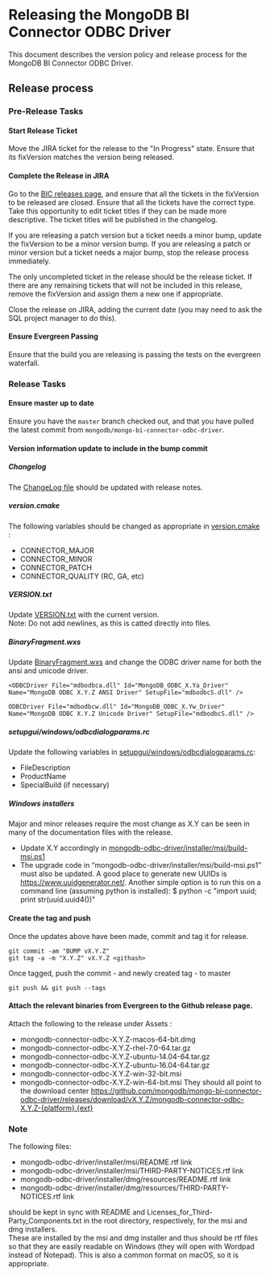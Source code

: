# Releasing the MongoDB BI Connector ODBC Driver

This document describes the version policy and release process for the MongoDB BI Connector ODBC Driver.

## Release process

### Pre-Release Tasks

#### Start Release Ticket
Move the JIRA ticket for the release to the "In Progress" state.
Ensure that its fixVersion matches the version being released.

#### Complete the Release in JIRA
Go to the [BIC releases page](https://jira.mongodb.org/projects/BI?selectedItem=com.atlassian.jira.jira-projects-plugin%3Arelease-page&status=unreleased), and ensure that all the tickets in the fixVersion to be released are closed.
Ensure that all the tickets have the correct type. Take this opportunity to edit ticket titles if they can be made more descriptive.
The ticket titles will be published in the changelog.

If you are releasing a patch version but a ticket needs a minor bump, update the fixVersion to be a minor version bump.
If you are releasing a patch or minor version but a ticket needs a major bump, stop the release process immediately.

The only uncompleted ticket in the release should be the release ticket.
If there are any remaining tickets that will not be included in this release, remove the fixVersion and assign them a new one if appropriate.

Close the release on JIRA, adding the current date (you may need to ask the SQL project manager to do this).

#### Ensure Evergreen Passing
Ensure that the build you are releasing is passing the tests on the evergreen waterfall.

### Release Tasks

#### Ensure master up to date
Ensure you have the `master` branch checked out, and that you have pulled the latest commit from `mongodb/mongo-bi-connector-odbc-driver`.

#### Version information update to include in the bump commit 

##### Changelog

The [ChangeLog file](https://github.com/mongodb/mongo-odbc-driver/blob/master/ChangeLog) should be updated with release notes.

##### version.cmake
The following variables should be changed as appropriate in [version.cmake](https://github.com/mongodb/mongo-odbc-driver/blob/master/version.cmake)  :
- CONNECTOR_MAJOR
- CONNECTOR_MINOR
- CONNECTOR_PATCH
- CONNECTOR_QUALITY (RC, GA, etc)

##### VERSION.txt
Update [VERSION.txt](https://github.com/mongodb/mongo-odbc-driver/blob/master/mongodb-odbc-driver/bin/VERSION.txt) with the current version.  
Note: Do not add newlines, as this is catted directly into files.

##### BinaryFragment.wxs
Update [BinaryFragment.wxs](https://github.com/mongodb/mongo-odbc-driver/blob/master/mongodb-odbc-driver/installer/msi/BinaryFragment.wxs) and change the ODBC driver name for both the ansi and unicode driver.
```
<ODBCDriver File="mdbodbca.dll" Id="MongoDB_ODBC_X.Ya_Driver" Name="MongoDB ODBC X.Y.Z ANSI Driver" SetupFile="mdbodbcS.dll" />
```
```
ODBCDriver File="mdbodbcw.dll" Id="MongoDB_ODBC_X.Yw_Driver" Name="MongoDB ODBC X.Y.Z Unicode Driver" SetupFile="mdbodbcS.dll" />
```

##### setupgui/windows/odbcdialogparams.rc
Update the following variables in [setupgui/windows/odbcdialogparams.rc](https://github.com/mongodb/mongo-odbc-driver/blob/master/setupgui/windows/odbcdialogparams.rc):
- FileDescription
- ProductName
- SpecialBuild (if necessary)

##### Windows installers
Major and minor releases require the most change as X.Y can be seen in many of the documentation files with the release.  
- Update X.Y accordingly in [mongodb-odbc-driver/installer/msi/build-msi.ps1](https://github.com/mongodb/mongo-odbc-driver/blob/master/mongodb-odbc-driver/installer/msi/build-msi.ps1)
- The upgrade code in “mongodb-odbc-driver/installer/msi/build-msi.ps1” must also be updated. A good place to generate new UUIDs is https://www.uuidgenerator.net/.  Another simple option is to run this on a command line (assuming python is installed):
$ python -c "import uuid; print str(uuid.uuid4())"

#### Create the tag and push
Once the updates above have been made, commit and tag it for release.
```
git commit -am "BUMP vX.Y.Z"
git tag -a -m "X.Y.Z" vX.Y.Z <githash>
```
Once tagged, push the commit - and newly created tag - to master
```
git push && git push --tags
```

#### Attach the relevant binaries from Evergreen to the Github release page.
Attach the following to the release under Assets :
- mongodb-connector-odbc-X.Y.Z-macos-64-bit.dmg
- mongodb-connector-odbc-X.Y.Z-rhel-7.0-64.tar.gz
- mongodb-connector-odbc-X.Y.Z-ubuntu-14.04-64.tar.gz
- mongodb-connector-odbc-X.Y.Z-ubuntu-16.04-64.tar.gz
- mongodb-connector-odbc-X.Y.Z-win-32-bit.msi
- mongodb-connector-odbc-X.Y.Z-win-64-bit.msi
They should all point to the download center https://github.com/mongodb/mongo-bi-connector-odbc-driver/releases/download/vX.Y.Z/mongodb-connector-odbc-X.Y.Z-{platform}.{ext}


### Note
The following files:
- mongodb-odbc-driver/installer/msi/README.rtf link
- mongodb-odbc-driver/installer/msi/THIRD-PARTY-NOTICES.rtf link
- mongodb-odbc-driver/installer/dmg/resources/README.rtf link
- mongodb-odbc-driver/installer/dmg/resources/THIRD-PARTY-NOTICES.rtf link

should be kept in sync with README and Licenses_for_Third-Party_Components.txt in the root directory, respectively, for the msi and dmg installers.  
These are installed by the msi and dmg installer and thus should be rtf files so that they are easily readable on Windows (they will open with Wordpad instead of Notepad). 
This is also a common format on macOS, so it is appropriate.
